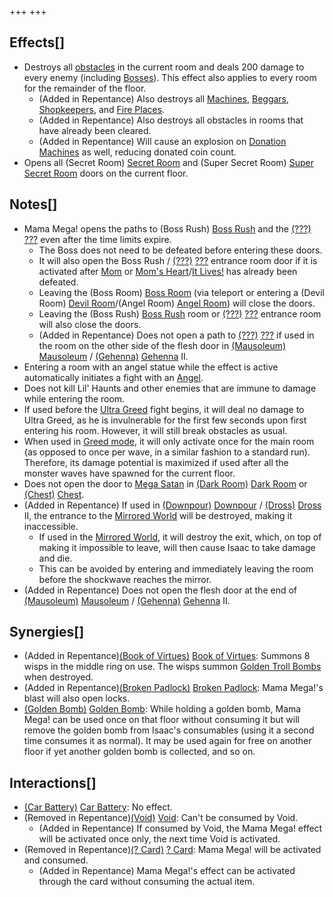 +++
+++

Effects[]
---------


* Destroys all [obstacles](/wiki/Obstacle "Obstacle") in the current room and deals 200 damage to every enemy (including [Bosses](/wiki/Boss "Boss")). This effect also applies to every room for the remainder of the floor.
	+ (Added in Repentance) Also destroys all [Machines](/wiki/Machine "Machine"), [Beggars](/wiki/Beggar "Beggar"), [Shopkeepers](/wiki/Shopkeeper "Shopkeeper"), and [Fire Places](/wiki/Fire_Places "Fire Places").
	+ (Added in Repentance) Also destroys all obstacles in rooms that have already been cleared.
	+ (Added in Repentance) Will cause an explosion on [Donation Machines](/wiki/Donation_Machine "Donation Machine") as well, reducing donated coin count.
* Opens all (Secret Room) [Secret Room](/wiki/Secret_Room "Secret Room") and (Super Secret Room) [Super Secret Room](/wiki/Super_Secret_Room "Super Secret Room") doors on the current floor.


Notes[]
-------


* Mama Mega! opens the paths to (Boss Rush) [Boss Rush](/wiki/Boss_Rush "Boss Rush") and the [(???)](/wiki/%3F%3F%3F_(Floor) "???") [???](/wiki/%3F%3F%3F_(Floor) "??? (Floor)") even after the time limits expire.
	+ The Boss does not need to be defeated before entering these doors.
	+ It will also open the Boss Rush / [(???)](/wiki/%3F%3F%3F_(Floor) "???") [???](/wiki/%3F%3F%3F_(Floor) "??? (Floor)") entrance room door if it is activated after [Mom](/wiki/Mom "Mom") or [Mom's Heart](/wiki/Mom%27s_Heart "Mom's Heart")/[It Lives!](/wiki/It_Lives! "It Lives!") has already been defeated.
	+ Leaving the (Boss Room) [Boss Room](/wiki/Boss_Room "Boss Room") (via teleport or entering a (Devil Room) [Devil Room](/wiki/Devil_Room "Devil Room")/(Angel Room) [Angel Room](/wiki/Angel_Room "Angel Room")) will close the doors.
	+ Leaving the (Boss Rush) [Boss Rush](/wiki/Boss_Rush "Boss Rush") room or [(???)](/wiki/%3F%3F%3F_(Floor) "???") [???](/wiki/%3F%3F%3F_(Floor) "??? (Floor)") entrance room will also close the doors.
	+ (Added in Repentance) Does not open a path to [(???)](/wiki/%3F%3F%3F_(Floor) "???") [???](/wiki/%3F%3F%3F_(Floor) "??? (Floor)") if used in the room on the other side of the flesh door in [(Mausoleum)](/wiki/Mausoleum "Mausoleum") [Mausoleum](/wiki/Mausoleum "Mausoleum") / [(Gehenna)](/wiki/Gehenna "Gehenna") [Gehenna](/wiki/Gehenna "Gehenna") II.
* Entering a room with an angel statue while the effect is active automatically initiates a fight with an [Angel](/wiki/Angel "Angel").
* Does not kill Lil' Haunts and other enemies that are immune to damage while entering the room.
* If used before the [Ultra Greed](/wiki/Ultra_Greed "Ultra Greed") fight begins, it will deal no damage to Ultra Greed, as he is invulnerable for the first few seconds upon first entering his room. However, it will still break obstacles as usual.
* When used in [Greed mode](/wiki/Greed_mode "Greed mode"), it will only activate once for the main room (as opposed to once per wave, in a similar fashion to a standard run). Therefore, its damage potential is maximized if used after all the monster waves have spawned for the current floor.
* Does not open the door to [Mega Satan](/wiki/Mega_Satan "Mega Satan") in [(Dark Room)](/wiki/Dark_Room "Dark Room") [Dark Room](/wiki/Dark_Room "Dark Room") or [(Chest)](/wiki/Chest_(Floor) "Chest") [Chest](/wiki/Chest_(Floor) "Chest (Floor)").
* (Added in Repentance) If used in [(Downpour)](/wiki/Downpour "Downpour") [Downpour](/wiki/Downpour "Downpour") / [(Dross)](/wiki/Dross "Dross") [Dross](/wiki/Dross "Dross") II, the entrance to the [Mirrored World](/wiki/Mirrored_World "Mirrored World") will be destroyed, making it inaccessible.
	+ If used in the [Mirrored World](/wiki/Mirrored_World "Mirrored World"), it will destroy the exit, which, on top of making it impossible to leave, will then cause Isaac to take damage and die.
	+ This can be avoided by entering and immediately leaving the room before the shockwave reaches the mirror.
* (Added in Repentance) Does not open the flesh door at the end of [(Mausoleum)](/wiki/Mausoleum "Mausoleum") [Mausoleum](/wiki/Mausoleum "Mausoleum") / [(Gehenna)](/wiki/Gehenna "Gehenna") [Gehenna](/wiki/Gehenna "Gehenna") II.


Synergies[]
-----------


* (Added in Repentance)[(Book of Virtues)](/wiki/Book_of_Virtues "Book of Virtues") [Book of Virtues](/wiki/Book_of_Virtues "Book of Virtues"): Summons 8 wisps in the middle ring on use. The wisps summon [Golden Troll Bombs](/wiki/Bombs "Bombs") when destroyed.
* (Added in Repentance)[(Broken Padlock)](/wiki/Broken_Padlock "Broken Padlock") [Broken Padlock](/wiki/Broken_Padlock "Broken Padlock"): Mama Mega!'s blast will also open locks.
* [(Golden Bomb)](/wiki/Golden_Bomb "Golden Bomb") [Golden Bomb](/wiki/Golden_Bomb "Golden Bomb"): While holding a golden bomb, Mama Mega! can be used once on that floor without consuming it but will remove the golden bomb from Isaac's consumables (using it a second time consumes it as normal). It may be used again for free on another floor if yet another golden bomb is collected, and so on.


Interactions[]
--------------


* [(Car Battery)](/wiki/Car_Battery "Car Battery") [Car Battery](/wiki/Car_Battery "Car Battery"): No effect.
* (Removed in Repentance)[(Void)](/wiki/Void "Void") [Void](/wiki/Void "Void"): Can't be consumed by Void.
	+ (Added in Repentance) If consumed by Void, the Mama Mega! effect will be activated once only, the next time Void is activated.
* (Removed in Repentance)[(? Card)](/wiki/%3F_Card "? Card") [? Card](/wiki/%3F_Card "? Card"): Mama Mega! will be activated and consumed.
	+ (Added in Repentance) Mama Mega!'s effect can be activated through the card without consuming the actual item.


